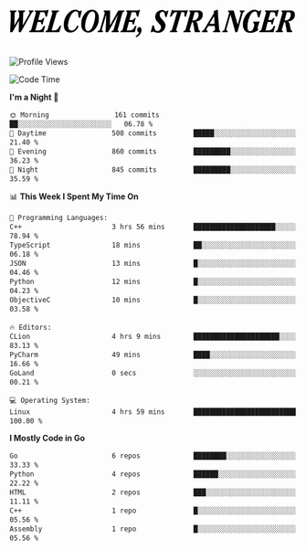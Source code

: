 <div>
  <picture>
    <source media="(prefers-color-scheme: dark)" srcset="./headers/welcome_white.png">
    <img alt="WELCOME, STRANGER" src="./headers/welcome.png" width="500">
  </picture>
</div>

<br>

![Profile Views](https://komarev.com/ghpvc/?username=darleet&color=blue)

<!--START_SECTION:waka-->
![Code Time](http://img.shields.io/badge/Code%20Time-308%20hrs-blue)

**I'm a Night 🦉** 

```text
🌞 Morning                161 commits         ██░░░░░░░░░░░░░░░░░░░░░░░   06.78 % 
🌆 Daytime                508 commits         █████░░░░░░░░░░░░░░░░░░░░   21.40 % 
🌃 Evening                860 commits         █████████░░░░░░░░░░░░░░░░   36.23 % 
🌙 Night                  845 commits         █████████░░░░░░░░░░░░░░░░   35.59 % 
```


📊 **This Week I Spent My Time On** 

```text
💬 Programming Languages: 
C++                      3 hrs 56 mins       ████████████████████░░░░░   78.94 % 
TypeScript               18 mins             ██░░░░░░░░░░░░░░░░░░░░░░░   06.18 % 
JSON                     13 mins             █░░░░░░░░░░░░░░░░░░░░░░░░   04.46 % 
Python                   12 mins             █░░░░░░░░░░░░░░░░░░░░░░░░   04.23 % 
ObjectiveC               10 mins             █░░░░░░░░░░░░░░░░░░░░░░░░   03.58 % 

🔥 Editors: 
CLion                    4 hrs 9 mins        █████████████████████░░░░   83.13 % 
PyCharm                  49 mins             ████░░░░░░░░░░░░░░░░░░░░░   16.66 % 
GoLand                   0 secs              ░░░░░░░░░░░░░░░░░░░░░░░░░   00.21 % 

💻 Operating System: 
Linux                    4 hrs 59 mins       █████████████████████████   100.00 % 
```

**I Mostly Code in Go** 

```text
Go                       6 repos             ████████░░░░░░░░░░░░░░░░░   33.33 % 
Python                   4 repos             ██████░░░░░░░░░░░░░░░░░░░   22.22 % 
HTML                     2 repos             ███░░░░░░░░░░░░░░░░░░░░░░   11.11 % 
C++                      1 repo              █░░░░░░░░░░░░░░░░░░░░░░░░   05.56 % 
Assembly                 1 repo              █░░░░░░░░░░░░░░░░░░░░░░░░   05.56 % 
```




<!--END_SECTION:waka-->
